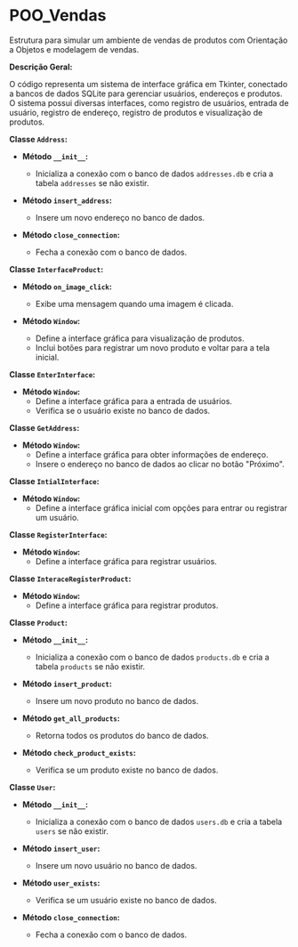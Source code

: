 # POO_Vendas
Estrutura para simular um ambiente de vendas de produtos com Orientação a  Objetos e modelagem de vendas.

**Descrição Geral:**

O código representa um sistema de interface gráfica em Tkinter, conectado a bancos de dados SQLite para gerenciar usuários, endereços e produtos. O sistema possui diversas interfaces, como registro de usuários, entrada de usuário, registro de endereço, registro de produtos e visualização de produtos.

**Classe `Address`:**

- **Método `__init__`:**
  - Inicializa a conexão com o banco de dados `addresses.db` e cria a tabela `addresses` se não existir.
  
- **Método `insert_address`:**
  - Insere um novo endereço no banco de dados.

- **Método `close_connection`:**
  - Fecha a conexão com o banco de dados.

**Classe `InterfaceProduct`:**

- **Método `on_image_click`:**
  - Exibe uma mensagem quando uma imagem é clicada.

- **Método `Window`:**
  - Define a interface gráfica para visualização de produtos.
  - Inclui botões para registrar um novo produto e voltar para a tela inicial.

**Classe `EnterInterface`:**

- **Método `Window`:**
  - Define a interface gráfica para a entrada de usuários.
  - Verifica se o usuário existe no banco de dados.

**Classe `GetAddress`:**

- **Método `Window`:**
  - Define a interface gráfica para obter informações de endereço.
  - Insere o endereço no banco de dados ao clicar no botão "Próximo".

**Classe `IntialInterface`:**

- **Método `Window`:**
  - Define a interface gráfica inicial com opções para entrar ou registrar um usuário.

**Classe `RegisterInterface`:**

- **Método `Window`:**
  - Define a interface gráfica para registrar usuários.

**Classe `InteraceRegisterProduct`:**

- **Método `Window`:**
  - Define a interface gráfica para registrar produtos.

**Classe `Product`:**

- **Método `__init__`:**
  - Inicializa a conexão com o banco de dados `products.db` e cria a tabela `products` se não existir.

- **Método `insert_product`:**
  - Insere um novo produto no banco de dados.

- **Método `get_all_products`:**
  - Retorna todos os produtos do banco de dados.

- **Método `check_product_exists`:**
  - Verifica se um produto existe no banco de dados.

**Classe `User`:**

- **Método `__init__`:**
  - Inicializa a conexão com o banco de dados `users.db` e cria a tabela `users` se não existir.

- **Método `insert_user`:**
  - Insere um novo usuário no banco de dados.

- **Método `user_exists`:**
  - Verifica se um usuário existe no banco de dados.

- **Método `close_connection`:**
  - Fecha a conexão com o banco de dados.
